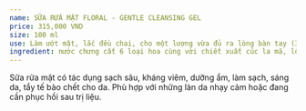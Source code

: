 ```yaml
---
name: SỮA RỬA MẶT FLORAL - GENTLE CLEANSING GEL
price: 315,000 VND
size: 100 ml
use: Làm ướt mặt, lắc đều chai, cho một lượng vừa đủ ra lòng bàn tay (3-4 pumps), massage đều khắp mặt. Rửa sạch lại với nước.
ingredient: nước chưng cất 6 loại hoa cùng với chiết xuất cúc la mã, lô hội, hương thảo, đường mía, chanh, táo, trà xanh 
---
```

Sữa rửa mặt có tác dụng sạch sâu, kháng viêm, dưỡng ẩm, làm sạch, sáng da, tẩy tế bào chết cho da. Phù hợp với những làn da nhạy cảm hoặc đang cần phục hồi sau trị liệu.
